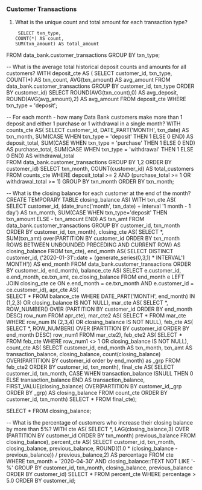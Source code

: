### Customer Transactions

1. What is the unique count and total amount for each transaction type?

        SELECT txn_type,
       COUNT(*) AS count,
       SUM(txn_amount) AS total_amount
FROM data_bank.customer_transactions
GROUP BY txn_type;

-- What is the average total historical deposit counts and amounts for all customers?
WITH deposit_cte AS (
                  SELECT customer_id, 
                         txn_type, 
                         COUNT(*) AS txn_count, 
		                 AVG(txn_amount) AS avg_amount
                  FROM data_bank.customer_transactions
                  GROUP BY customer_id, txn_type
                  ORDER BY customer_id)
                  SELECT ROUND(AVG(txn_count),0) AS avg_deposit, 
                         ROUND(AVG(avg_amount),2) AS avg_amount
                  FROM deposit_cte
                  WHERE txn_type = 'deposit';

-- For each month - how many Data Bank customers make more than 1 deposit and either 1 purchase or 1 withdrawal in a single month?
WITH counts_cte AS(
                 SELECT customer_id,
                        DATE_PART('MONTH', txn_date) AS txn_month,
                        SUM(CASE WHEN txn_type = 'deposit' THEN 1 ELSE 0 END) AS deposit_total,
                        SUM(CASE WHEN txn_type = 'purchase' THEN 1 ELSE 0 END) AS purchase_total,
		                SUM(CASE WHEN txn_type = 'withdrawal' THEN 1 ELSE 0 END) AS withdrawal_total      
                 FROM data_bank.customer_transactions
                 GROUP BY 1,2
                 ORDER BY customer_id)
                 SELECT txn_month,
						COUNT(customer_id) AS total_customers
				 FROM counts_cte
				 WHERE deposit_total >= 2 AND (purchase_total >= 1 OR withdrawal_total >= 1)
                 GROUP BY txn_month
                 ORDER BY txn_month;
                 
-- What is the closing balance for each customer at the end of the month?
CREATE TEMPORARY TABLE closing_balance AS(
WITH txn_cte AS(
SELECT customer_id,
      (date_trunc('month', txn_date) + interval '1 month - 1 day') AS txn_month,
      SUM(CASE WHEN txn_type='deposit' THEN txn_amount ELSE - txn_amount END) AS txn_amt 
FROM data_bank.customer_transactions
GROUP BY customer_id, txn_month
ORDER BY customer_id, txn_month),
closing_cte AS(
SELECT *,
	 SUM(txn_amt) over(PARTITION BY customer_id
	 ORDER BY txn_month ROWS BETWEEN UNBOUNDED PRECEDING AND CURRENT ROW) AS closing_balance
FROM txn_cte),
end_month AS(
SELECT DISTINCT customer_id,
       ('2020-01-31'::date + (generate_series(0,3,1) * INTERVAL'1 MONTH')) AS end_month
FROM data_bank.customer_transactions
ORDER BY customer_id, end_month),
balance_cte AS(
SELECT e.customer_id,
       e.end_month,
       ce.txn_amt,
       ce.closing_balance
FROM end_month e
LEFT JOIN closing_cte ce
ON e.end_month = ce.txn_month
AND e.customer_id = ce.customer_id),
apr_cte AS(                 
SELECT * FROM balance_cte
WHERE DATE_PART('MONTH', end_month) IN (1,2,3) OR closing_balance IS NOT NULL),
mar_cte AS(
SELECT *,
       ROW_NUMBER() OVER (PARTITION BY customer_id ORDER BY end_month DESC) row_num
FROM apr_cte),
mar_cte2 AS(
SELECT * FROM mar_cte
WHERE row_num IN (2,3,4) OR closing_balance IS NOT NULL),
feb_cte AS(
SELECT *,
       ROW_NUMBER() OVER (PARTITION BY customer_id ORDER BY end_month DESC) row_num1
FROM mar_cte2),
feb_cte2 AS(
SELECT * FROM feb_cte
WHERE row_num1 <> 1 OR closing_balance IS NOT NULL),
count_cte AS(
SELECT customer_id,
       end_month AS txn_month,
       txn_amt AS transaction_balance,
       closing_balance,
       count(closing_balance) OVER(PARTITION BY customer_id order by end_month) as _grp
FROM feb_cte2
ORDER BY customer_id, txn_month),
final_cte AS(
SELECT customer_id,
       txn_month,
       CASE WHEN transaction_balance ISNULL THEN 0 ELSE transaction_balance END AS transaction_balance,
       FIRST_VALUE(closing_balance) OVER(PARTITION BY customer_id,_grp ORDER BY _grp) AS closing_balance
FROM count_cte
ORDER BY customer_id, txn_month)
SELECT * FROM final_cte);

SELECT * FROM closing_balance;

-- What is the percentage of customers who increase their closing balance by more than 5%?
WITH cte AS(
 SELECT *,
        LAG(closing_balance,3) OVER (PARTITION BY customer_id ORDER BY txn_month) previous_balance
 FROM closing_balance),
 percent_cte AS(
 SELECT 
    customer_id, 
    txn_month, 
    closing_balance, 
    previous_balance, 
    ROUND((1.0 * (closing_balance - previous_balance)) / previous_balance,2) AS percentage
  FROM cte  
  WHERE txn_month = '2020-04-30'
  AND closing_balance::TEXT NOT LIKE '-%'
  GROUP BY customer_id, txn_month, closing_balance, previous_balance
  ORDER BY customer_id)
  SELECT * FROM percent_cte 
  WHERE percentage > 5.0
  ORDER BY customer_id;
